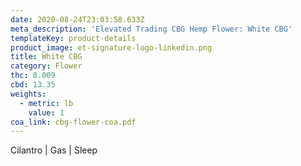 ```yaml
---
date: 2020-08-24T23:03:58.633Z
meta_description: 'Elevated Trading CBG Hemp Flower: White CBG'
templateKey: product-details
product_image: et-signature-logo-linkedin.png
title: White CBG
category: Flower
thc: 0.009
cbd: 13.35
weights:
  - metric: lb
    value: 1
coa_link: cbg-flower-coa.pdf
---
```


Cilantro | Gas | Sleep
